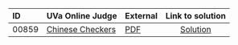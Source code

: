 | ID | UVa Online Judge | External | Link to solution |
|:---|:---|:---|:---:|
| 00859 | [Chinese Checkers](https://onlinejudge.org/index.php?option=com_onlinejudge&Itemid=8&page=show_problem&problem=800) | [PDF](https://onlinejudge.org/external/8/859.pdf) | [Solution](https://github.com/versenyi98/uva-solutions/tree/main/solutions/00859%20-%20Chinese%20Checkers)|
